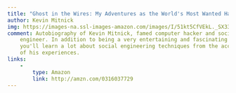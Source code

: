 ```yaml
---
title: "Ghost in the Wires: My Adventures as the World's Most Wanted Hacker"
author: Kevin Mitnick
img: https://images-na.ssl-images-amazon.com/images/I/51kt5CfVEkL._SX330_BO1,204,203,200_.jpg
comment: Autobiography of Kevin Mitnick, famed computer hacker and social
    engineer. In addition to being a very entertaining and fascinating read,
    you'll learn a lot about social engineering techniques from the accounts
    of his experiences.
links:
    -
        type: Amazon
        link: http://amzn.com/0316037729
---
```

